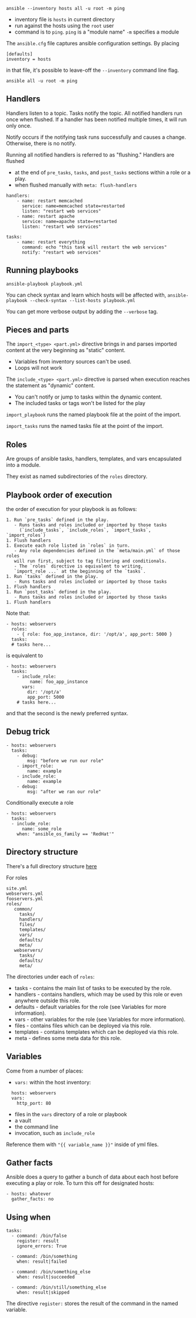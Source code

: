
`ansible --inventory hosts all -u root -m ping`

- inventory file is `hosts` in current directory
- run against the hosts using the `root` user
- command is to `ping`. `ping` is a "module name" `-m` specifies a module

The `ansible.cfg` file captures ansible configuration settings.
By placing

```
[defaults]
inventory = hosts
```

in that file, it's possible to leave-off the `--inventory` command line flag.

`ansible all -u root -m ping`

## Handlers

Handlers listen to a topic. Tasks notify the topic.
All notified handlers run once when flushed.
If a handler has been notified multiple times, it will run only once.

Notify occurs if the notifying task runs successfully and causes a change.
Otherwise, there is no notify.

Running all notified handlers is referred to as "flushing."
Handlers are flushed
- at the end of `pre_tasks`, `tasks`, and `post_tasks` sections within
a role or a play.
- when flushed manually with `meta: flush-handlers`

```
handlers:
    - name: restart memcached
      service: name=memcached state=restarted
      listen: "restart web services"
    - name: restart apache
      service: name=apache state=restarted
      listen: "restart web services"

tasks:
    - name: restart everything
      command: echo "this task will restart the web services"
      notify: "restart web services"
```

## Running playbooks

`ansible-playbook playbook.yml`

You can check syntax and learn which hosts will be affected with,
`ansible-playbook --check-syntax --list-hosts playbook.yml`

You can get more verbose output by adding the `--verbose` tag.

## Pieces and parts

The `import_<type> <part.yml>` directive brings in and parses imported
content at the very beginning as "static" content.
- Variables from inventory sources can't be used.
- Loops will not work

The `include_<type> <part.yml>` directive is parsed when execution reaches
the statement as "dynamic" content.
- You can't notify or jump to tasks within the dynamic content.
- The included tasks or tags won't be listed for the play

`import_playbook` runs the named playbook file at the point of the import.

`import_tasks` runs the named tasks file at the point of the import.

## Roles
Are groups of ansible tasks, handlers, templates, and vars encapsulated into
a module.

They exist as named subdirectories of the `roles` directory.

## Playbook order of execution
the order of execution for your playbook is as follows:

    1. Run `pre_tasks` defined in the play.
       - Runs tasks and roles included or imported by those tasks
         (`include_tasks`, `include_roles`, `import_tasks`, `import_roles`)
    1. Flush handlers
    1. Execute each role listed in `roles` in turn.
       - Any role dependencies defined in the `meta/main.yml` of those roles
       will run first, subject to tag filtering and conditionals.
       - The `roles` directive is equivalent to writing,
       `import_role ...` at the beginning of the `tasks`.
    1. Run `tasks` defined in the play.
       - Runs tasks and roles included or imported by those tasks
    1. Flush handlers
    1. Run `post_tasks` defined in the play.
       - Runs tasks and roles included or imported by those tasks
    1. Flush handlers

Note that:

```
- hosts: webservers
  roles:
    - { role: foo_app_instance, dir: '/opt/a', app_port: 5000 }
  tasks:
  # tasks here...
```

is equivalent to

```
- hosts: webservers
  tasks:
    - include_role:
         name: foo_app_instance
      vars:
        dir: '/opt/a'
        app_port: 5000
    # tasks here...
```

and that the second is the newly preferred syntax.

## Debug trick

```
- hosts: webservers
  tasks:
    - debug:
        msg: "before we run our role"
    - import_role:
        name: example
    - include_role:
        name: example
    - debug:
        msg: "after we ran our role"
```

Conditionally execute a role

```
- hosts: webservers
  tasks:
  - include_role:
      name: some_role
    when: "ansible_os_family == 'RedHat'"
```

## Directory structure

There's a full directory structure [here](
  http://docs.ansible.com/ansible/latest/playbooks_best_practices.html
)

For roles
```
site.yml
webservers.yml
fooservers.yml
roles/
   common/
     tasks/
     handlers/
     files/
     templates/
     vars/
     defaults/
     meta/
   webservers/
     tasks/
     defaults/
     meta/
```

The directories under each of `roles`:

  * tasks - contains the main list of tasks to be executed by the role.
  * handlers - contains handlers, which may be used by this role or even anywhere outside this role.
  * defaults - default variables for the role (see Variables for more information).
  * vars - other variables for the role (see Variables for more information).
  * files - contains files which can be deployed via this role.
  * templates - contains templates which can be deployed via this role.
  * meta - defines some meta data for this role.

## Variables

Come from a number of places:

  - `vars:` within the host inventory:
  ```
    hosts: webservers
    vars:
      http_port: 80
  ```
  - files in the `vars` directory of a role or playbook
  - a vault
  - the command line
  - invocation, such as `include_role`

Reference them with `"{{ variable_name }}"` inside of yml files.

## Gather facts

Ansible does a query to gather a bunch of data about each host before
executing a play or role. To turn this off for designated hosts:
```
- hosts: whatever
  gather_facts: no
```

## Using when

```
tasks:
  - command: /bin/false
    register: result
    ignore_errors: True

  - command: /bin/something
    when: result|failed

  - command: /bin/something_else
    when: result|succeeded

  - command: /bin/still/something_else
    when: result|skipped
```

The directive `register:` stores the result of the command in the named
variable.


